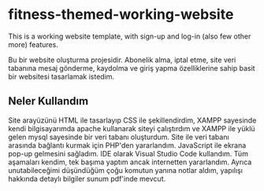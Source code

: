# fitness-themed-working-website
This is a working website template, with sign-up and log-in (also few other more) features.

Bu bir website oluşturma projesidir. Abonelik alma, iptal etme, site veri tabanına mesaj gönderme, kaydolma ve giriş yapma özelliklerine sahip basit bir websitesi tasarlamak istedim.

## Neler Kullandım
Site arayüzünü HTML ile tasarlayıp CSS ile şekillendirdim, XAMPP sayesinde kendi bilgisayarımda apache kullanarak siteyi çalıştırdım ve XAMPP ile yüklü gelen mysql sayesinde bir veri tabanı oluşturdum. Site ile veri tabanı arasında bağlantı kurmak için PHP'den yararlandım. JavaScript ile ekrana pop-up gelmesini sağladım. IDE olarak Visual Studio Code kullandım.
Tüm aşamaları kendim, tek başıma yaptım ancak internetten yararlandım.
Ayrıca unutabileceğimi düşündüğüm çoğu komutun yanına notlar aldım, yapılışı hakkında detaylı bilgiler sunum pdf'inde mevcut.

